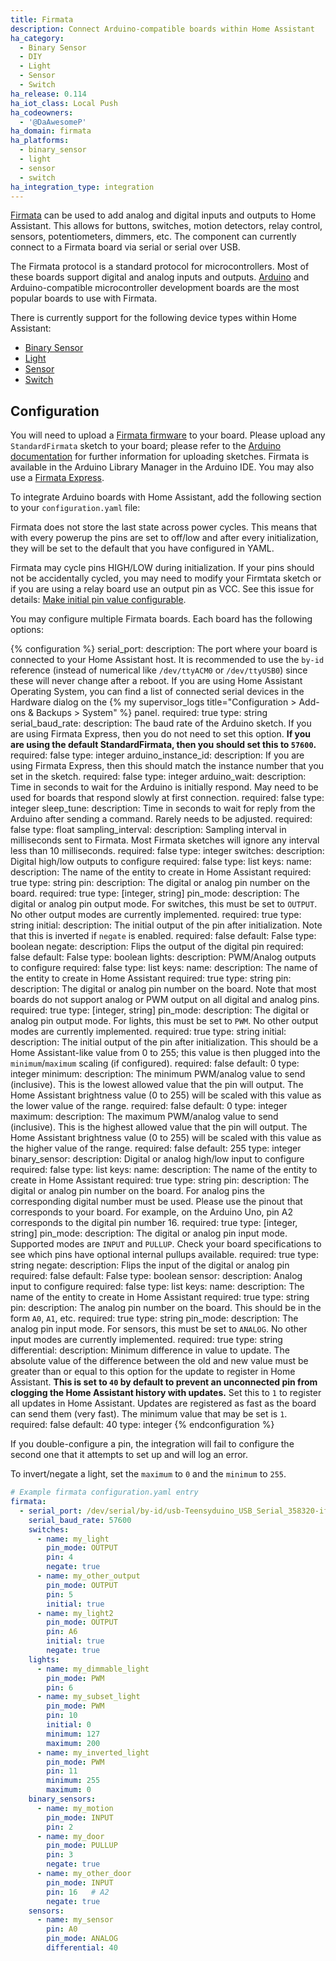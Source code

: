 ```yaml
---
title: Firmata
description: Connect Arduino-compatible boards within Home Assistant
ha_category:
  - Binary Sensor
  - DIY
  - Light
  - Sensor
  - Switch
ha_release: 0.114
ha_iot_class: Local Push
ha_codeowners:
  - '@DaAwesomeP'
ha_domain: firmata
ha_platforms:
  - binary_sensor
  - light
  - sensor
  - switch
ha_integration_type: integration
---
```


[Firmata](https://github.com/firmata/protocol) can be used to add analog and digital inputs and outputs to Home Assistant. This allows for buttons, switches, motion detectors, relay control, sensors, potentiometers, dimmers, etc. The component can currently connect to a Firmata board via serial or serial over USB.

The Firmata protocol is a standard protocol for microcontrollers. Most of these boards support digital and analog inputs and outputs. [Arduino](https://www.arduino.cc/) and Arduino-compatible microcontroller development boards are the most popular boards to use with Firmata.

There is currently support for the following device types within Home Assistant:

- [Binary Sensor](#binary_sensor)
- [Light](#lights)
- [Sensor](#sensors)
- [Switch](#switches)

## Configuration

You will need to upload a [Firmata firmware](https://github.com/firmata/) to your board. Please upload any `StandardFirmata` sketch to your board; please refer to the [Arduino documentation](https://www.arduino.cc/en/Main/Howto) for further information for uploading sketches. Firmata is available in the Arduino Library Manager in the Arduino IDE. You may also use a [Firmata Express](https://github.com/MrYsLab/FirmataExpress).

To integrate Arduino boards with Home Assistant, add the following section to your `configuration.yaml` file:

<div class='note warning'>
Firmata does not store the last state across power cycles. This means that with every powerup the pins are set to off/low and after every initialization, they will be set to the default that you have configured in YAML.
</div>

<div class='note warning'>

Firmata may cycle pins HIGH/LOW during initialization. If your pins should not be accidentally cycled, you may need to modify your Firmtata sketch or if you are using a relay board use an output pin as VCC. See this issue for details: [Make initial pin value configurable](https://github.com/firmata/arduino/issues/166).

</div>

You may configure multiple Firmata boards. Each board has the following options:

{% configuration %}
serial_port:
  description: The port where your board is connected to your Home Assistant host. It is recommended to use the `by-id` reference (instead of numerical like `/dev/ttyACM0` or `/dev/ttyUSB0`) since these will never change after a reboot. If you are using Home Assistant Operating System, you can find a list of connected serial devices in the Hardware dialog on the {% my supervisor_logs title="Configuration > Add-ons & Backups > System" %} panel.
  required: true
  type: string
serial_baud_rate:
  description: The baud rate of the Arduino sketch. If you are using Firmata Express, then you do not need to set this option. **If you are using the default StandardFirmata, then you should set this to `57600`.**
  required: false
  type: integer
arduino_instance_id:
  description: If you are using Firmata Express, then this should match the instance number that you set in the sketch.
  required: false
  type: integer
arduino_wait:
  description: Time in seconds to wait for the Arduino is initially respond. May need to be used for boards that respond slowly at first connection.
  required: false
  type: integer
sleep_tune:
  description: Time in seconds to wait for reply from the Arduino after sending a command. Rarely needs to be adjusted.
  required: false
  type: float
sampling_interval:
  description: Sampling interval in milliseconds sent to Firmata. Most Firmata sketches will ignore any interval less than 10 milliseconds.
  required: false
  type: integer
switches:
  description: Digital high/low outputs to configure
  required: false
  type: list
  keys:
    name:
      description: The name of the entity to create in Home Assistant
      required: true
      type: string
    pin:
      description: The digital or analog pin number on the board.
      required: true
      type: [integer, string]
    pin_mode:
      description: The digital or analog pin output mode. For switches, this must be set to `OUTPUT`. No other output modes are currently implemented.
      required: true
      type: string
    initial:
      description: The initial output of the pin after initialization. Note that this is inverted if `negate` is enabled.
      required: false
      default: False
      type: boolean
    negate:
      description: Flips the output of the digital pin
      required: false
      default: False
      type: boolean
lights:
  description: PWM/Analog outputs to configure
  required: false
  type: list
  keys:
    name:
      description: The name of the entity to create in Home Assistant
      required: true
      type: string
    pin:
      description: The digital or analog pin number on the board. Note that most boards do not support analog or PWM output on all digital and analog pins.
      required: true
      type: [integer, string]
    pin_mode:
      description: The digital or analog pin output mode. For lights, this must be set to `PWM`. No other output modes are currently implemented.
      required: true
      type: string
    initial:
      description: The initial output of the pin after initialization. This should be a Home Assistant-like value from 0 to 255; this value is then plugged into the `minimum`/`maximum` scaling (if configured).
      required: false
      default: 0
      type: integer
    minimum:
      description: The minimum PWM/analog value to send (inclusive). This is the lowest allowed value that the pin will output. The Home Assistant brightness value (0 to 255) will be scaled with this value as the lower value of the range.
      required: false
      default: 0
      type: integer
    maximum:
      description: The maximum PWM/analog value to send (inclusive). This is the highest allowed value that the pin will output. The Home Assistant brightness value (0 to 255) will be scaled with this value as the higher value of the range.
      required: false
      default: 255
      type: integer
binary_sensor:
  description: Digital or analog high/low input to configure
  required: false
  type: list
  keys:
    name:
      description: The name of the entity to create in Home Assistant
      required: true
      type: string
    pin:
      description: The digital or analog pin number on the board. For analog pins the corresponding digital number must be used. Please use the pinout that corresponds to your board. For example, on the Arduino Uno, pin A2 corresponds to the digital pin number 16.
      required: true
      type: [integer, string]
    pin_mode:
      description: The digital or analog pin input mode. Supported modes are `INPUT` and `PULLUP`. Check your board specifications to see which pins have optional internal pullups available.
      required: true
      type: string
    negate:
      description: Flips the input of the digital or analog pin
      required: false
      default: False
      type: boolean
sensor:
  description: Analog input to configure
  required: false
  type: list
  keys:
    name:
      description: The name of the entity to create in Home Assistant
      required: true
      type: string
    pin:
      description: The analog pin number on the board. This should be in the form `A0`, `A1`, etc.
      required: true
      type: string
    pin_mode:
      description: The analog pin input mode. For sensors, this must be set to `ANALOG`. No other input modes are currently implemented.
      required: true
      type: string
    differential:
      description: Minimum difference in value to update. The absolute value of the difference between the old and new value must be greater than or equal to this option for the update to register in Home Assistant. **This is set to `40` by default to prevent an unconnected pin from clogging the Home Assistant history with updates.** Set this to `1` to register all updates in Home Assistant. Updates are registered as fast as the board can send them (very fast). The minimum value that may be set is `1`.
      required: false
      default: 40
      type: integer
{% endconfiguration %}

<div class='note'>
If you double-configure a pin, the integration will fail to configure the second one that it attempts to set up and will log an error.
</div>

<div class='note'>

To invert/negate a light, set the `maximum` to `0` and the `minimum` to `255`.

</div>

```yaml
# Example firmata configuration.yaml entry
firmata:
  - serial_port: /dev/serial/by-id/usb-Teensyduino_USB_Serial_358320-if00
    serial_baud_rate: 57600
    switches:
      - name: my_light
        pin_mode: OUTPUT
        pin: 4
        negate: true
      - name: my_other_output
        pin_mode: OUTPUT
        pin: 5
        initial: true
      - name: my_light2
        pin_mode: OUTPUT
        pin: A6
        initial: true
        negate: true
    lights:
      - name: my_dimmable_light
        pin_mode: PWM
        pin: 6
      - name: my_subset_light
        pin_mode: PWM
        pin: 10
        initial: 0
        minimum: 127
        maximum: 200
      - name: my_inverted_light
        pin_mode: PWM
        pin: 11
        minimum: 255
        maximum: 0
    binary_sensors:
      - name: my_motion
        pin_mode: INPUT
        pin: 2
      - name: my_door
        pin_mode: PULLUP
        pin: 3
        negate: true
      - name: my_other_door
        pin_mode: INPUT
        pin: 16   # A2
        negate: true
    sensors:
      - name: my_sensor
        pin: A0
        pin_mode: ANALOG
        differential: 40
```
